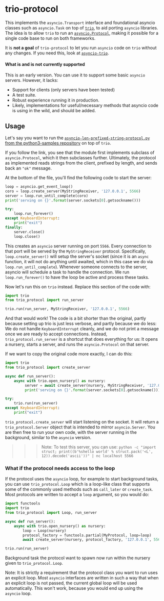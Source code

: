 # trio-protocol

This implements the `asyncio.Transport` interface and foundational asyncio classes such as `asyncio.Task` on top of [`trio`](https://github.com/python-trio/trio), to aid porting `asyncio` libraries. The idea is to allow `trio` to run an [`asyncio.Protocol`](https://docs.python.org/3/library/asyncio-protocol.html#protocols), making it possible for a single code base to run on both frameworks.

It is **not a goal** of `trio-protocol` to let you run `asyncio` code on `trio` without any changes. If you need this, look at [`asyncio-trio`](https://github.com/python-trio/trio-asyncio).


#### What is and is not currently supported

This is an early version. You can use it to support some basic `asyncio` servers. However, it lacks:

- Support for clients (only servers have been tested)
- A test suite.
- Robust experience running it in production.
- Likely, implementations for useful/necessary methods that asyncio code is using in the wild, and should be added.


## Usage

Let's say you want to run the [`asyncio-len-prefixed-string-protocol.py` from the python3-samples repository](https://github.com/eliben/python3-samples/blob/master/async/asyncio-len-prefixed-string-protocol.py) on top of `trio`. 

If you follow the link, you see that the module first implements subclass of `asyncio.Protocol`, which it then subclasses further. Ultimately, the protocol as implemented reads strings from the client, prefixed by length, and sends back an `"ok"` message.

At the bottom of the file, you'll find the following code to start the server:

```python
loop = asyncio.get_event_loop()
coro = loop.create_server(MyStringReceiver, '127.0.0.1', 5566)
server = loop.run_until_complete(coro)
print('serving on {}'.format(server.sockets[0].getsockname()))

try:
    loop.run_forever()
except KeyboardInterrupt:
    print("exit")
finally:
    server.close()
    loop.close()
```

This creates an `asyncio` server running on port `5566`. Every connection to that port will be served by the `MyStringReceiver` protocol. Specifically, `loop.create_server()` will setup the server's socket (since it is an `async` function, it will not do anything until awaited, which in this case we do via `loop.run_until_complete`). Whenever someone connects to the server, asyncio will schedule a task to handle the connection. We run `loop.run_forever()` to have the loop be active and process these tasks.

Now let's run this on `trio` instead. Replace this section of the code with:

```python
import trio
from trio_protocol import run_server

trio.run(run_server, MyStringReceiver, '127.0.0.1', 5566)
```

And that would work! The code is a bit shorter than the original, partly because setting up trio is just less verbose, and partly because we do less: We do not handle `KeyboardInterrupt` cleanly, and we do not print a message once we are ready to accept connections. Instead, `trio_protocol.run_server` is a shortcut that does everything for us: It opens a nursery, starts a server, and runs the `asyncio.Protocol` on that server.

If we want to copy the original code more exactly, I can do this:

```python
import trio
from trio_protocol import create_server

async def run_server():
    async with trio.open_nursery() as nursery:
         server = await create_server(nursery, MyStringReceiver, '127.0.0.1', 5566)
         print('serving on {}'.format(server.sockets[0].getsockname()))

try:
    trio.run(run_server)
except KeyboardInterrupt:
    print("exit")
```

```trio_protocol.create_server``` will start listening on the socket. It will return a `trio_protocol.Server` object that is intended to mirror `asyncio.Server`. You are then free to run your own code, with the server running in the background, similar to the `asyncio` version.

>>> Note: To test this server, you can use:
>>> `python -c "import struct; print((b'%shello world' % struct.pack('<L', 12)).decode('ascii'))" | nc localhost 5566`


### What if the protocol needs access to the loop

If the protocol uses the `asyncio` loop, for example to start background tasks, you can use `trio_protocol.Loop` which is a loop-like class that supports some of the commonly used methods such as `call_later` or `create_task`. Most protocols are written to accept a `loop` argument, so you would do:

```python
import functools
import trio
from trio_protocol import Loop, run_server

async def run_server():
    async with trio.open_nursery() as nursery:
        loop = Loop(nursery)
        protocol_factory = functools.partial(MyProtocol, loop=loop)
        await create_server(nursery, protocol_factory, '127.0.0.1', 5566)

trio.run(run_server)
```

Background task the protocol want to spawn now run within the nursery given to `trio_protocol.Loop`.

Note: It is strictly a requirement that the protocol class you want to run uses an explicit loop. Most `asyncio` interfaces are written in such a way that when an explicit loop is not passed, the current global loop will be used automatically. This won't work, because you would end up using the `asyncio` loop.
